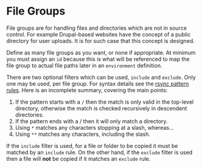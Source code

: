 # File Groups

File groups are for handling files and directories which are not in source control. For example Drupal-based websites have the concept of a public directory for user uploads. It is for such case that this concept is designed.

Define as many file groups as you want, or none if appropriate. At minimum you must assign an `id` because this is what will be referenced to map the file group to actual file paths later in an `environment` definition.

There are two optional filters which can be used, `include` and `exclude`.  Only one may be used, per file group. For syntax details see the [rsync pattern rules](https://www.man7.org/linux/man-pages/man1/rsync.1.html#INCLUDE/EXCLUDE_PATTERN_RULES). Here is an incomplete summary, covering the main points:

1. If the pattern starts with a `/` then the match is only valid in the top-level directory, otherwise the match is checked recursively in descendent directories.
2. If the pattern ends with a / then it will only match a directory.
3. Using `*` matches any characters stopping at a slash, whereas...
4. Using `**` matches any characters, including the slash.

If the `include` filter is used, for a file or folder to be copied it must be matched by an `include` rule. On the other hand, if the `exclude` filter is used then a file will **not** be copied if it matches an `exclude` rule.

